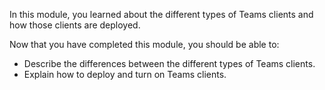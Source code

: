 In this module, you learned about the different types of Teams clients and how those clients are deployed.

Now that you have completed this module, you should be able to:

- Describe the differences between the different types of Teams clients.
- Explain how to deploy and turn on Teams clients.
